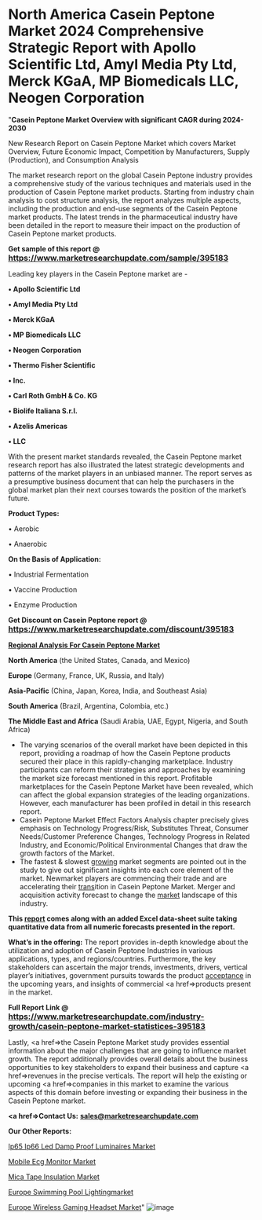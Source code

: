 # North America Casein Peptone Market 2024 Comprehensive Strategic Report with Apollo Scientific Ltd, Amyl Media Pty Ltd, Merck KGaA, MP Biomedicals LLC, Neogen Corporation
"<strong>Casein Peptone Market Overview with significant CAGR during 2024-2030</strong>

New Research Report on Casein Peptone Market which covers Market Overview, Future Economic Impact, Competition by Manufacturers, Supply (Production), and Consumption Analysis

The market research report on the global Casein Peptone industry provides a comprehensive study of the various techniques and materials used in the production of Casein Peptone market products. Starting from industry chain analysis to cost structure analysis, the report analyzes multiple aspects, including the production and end-use segments of the Casein Peptone market products. The latest trends in the pharmaceutical industry have been detailed in the report to measure their impact on the production of Casein Peptone market products.

<strong>Get sample of this report @ <a href=https://www.marketresearchupdate.com/sample/395183><font size=3 color=#0000ff>https://www.marketresearchupdate.com/sample/395183</font></a></strong>

Leading key players in the Casein Peptone market are -

<strong>• Apollo Scientific Ltd

• Amyl Media Pty Ltd

• Merck KGaA

• MP Biomedicals LLC

• Neogen Corporation

• Thermo Fisher Scientific

• Inc.

• Carl Roth GmbH & Co. KG

• Biolife Italiana S.r.l.

• Azelis Americas

• LLC</strong>

With the present market standards revealed, the Casein Peptone market research report has also illustrated the latest strategic developments and patterns of the market players in an unbiased manner. The report serves as a presumptive business document that can help the purchasers in the global market plan their next courses towards the position of the market’s future.

<strong>Product Types:</strong>

• Aerobic

• Anaerobic

<strong>On the Basis of Application:</strong>

• Industrial Fermentation

• Vaccine Production

• Enzyme Production

<strong>Get Discount on Casein Peptone report @ <a href=https://www.marketresearchupdate.com/discount/395183><font size=3 color=#0000ff>https://www.marketresearchupdate.com/discount/395183</font></a></strong>

<strong><u><b>Regional Analysis For Casein Peptone Market</b></u></strong>

<strong><b>North America</b></strong> (the United States, Canada, and Mexico)

<strong><b>Europe </b></strong>(Germany, France, UK, Russia, and Italy)

<strong><b>Asia-Pacific</b></strong> (China, Japan, Korea, India, and Southeast Asia)

<strong><b>South America</b></strong> (Brazil, Argentina, Colombia, etc.)

<strong><b>The Middle East and Africa</b></strong> (Saudi Arabia, UAE, Egypt, Nigeria, and South Africa)

<ul>
  <li>The varying scenarios of the overall market have been depicted in this report, providing a roadmap of how the Casein Peptone products secured their place in this rapidly-changing marketplace. Industry participants can reform their strategies and approaches by examining the market size forecast mentioned in this report. Profitable marketplaces for the Casein Peptone Market have been revealed, which can affect the global expansion strategies of the leading organizations. However, each manufacturer has been profiled in detail in this research report.</li>
  <li>Casein Peptone Market Effect Factors Analysis chapter precisely gives emphasis on Technology Progress/Risk, Substitutes Threat, Consumer Needs/Customer Preference Changes, Technology Progress in Related Industry, and Economic/Political Environmental Changes that draw the growth factors of the Market.</li>
  <li>The fastest &amp; slowest <a href=ASDF991299>growing</a> market segments are pointed out in the study to give out significant insights into each core element of the market. Newmarket players are commencing their trade and are accelerating their <a href=>trans</a>ition in Casein Peptone Market. Merger and acquisition activity forecast to change the <a href=>market</a> landscape of this industry.</li>
</ul>
<strong>This <a href=>report</a> comes along with an added Excel data-sheet suite taking quantitative data from all numeric forecasts presented in the report.</strong>

<strong>What’s in the offering:</strong> The report provides in-depth knowledge about the utilization and adoption of Casein Peptone Industries in various applications, types, and regions/countries. Furthermore, the key stakeholders can ascertain the major trends, investments, drivers, vertical player’s initiatives, government pursuits towards the product <a href=ASDF881288>acceptance</a> in the upcoming years, and insights of commercial <a href=>products</a> present in the market.

<strong>Full Report Link @ <a href=https://www.marketresearchupdate.com/industry-growth/casein-peptone-market-statistices-395183><font size=3 color=#0000ff>https://www.marketresearchupdate.com/industry-growth/casein-peptone-market-statistices-395183</font></a></strong>

Lastly, <a href=>the</a> Casein Peptone Market study provides essential information about the major challenges that are going to influence market growth. The report additionally provides overall details about the business opportunities to key stakeholders to expand their business and capture <a href=>revenues</a> in the precise verticals. The report will help the existing or upcoming <a href=>companies</a> in this market to examine the various aspects of this domain before investing or expanding their business in the Casein Peptone market.

<strong><a href=><strong>Contact Us:</strong></a></strong>
<strong>sales@marketresearchupdate.com</strong>

<strong>Our Other Reports:</strong>

<a href=https://www.linkedin.com/pulse/ip65-ip66-led-damp-proof-luminaires-market-size-growth>Ip65 Ip66 Led Damp Proof Luminaires Market</a>

<a href=https://www.linkedin.com/pulse/mobile-ecg-monitor-market-size-historical-growth-analysis>Mobile Ecg Monitor Market</a>

<a href=https://www.linkedin.com/pulse/mica-tape-insulation-market-report>Mica Tape Insulation Market</a>

<a href=https://www.linkedin.com/pulse/europe-swimming-pool-lightingmarket-see-massive>Europe Swimming Pool Lightingmarket</a>

<a href=https://www.linkedin.com/pulse/europe-wireless-gaming-headset-market-advancing>Europe Wireless Gaming Headset Market</a>"
![image](https://github.com/johnrobertjr/Market-Research-Update/assets/154120476/36780af3-48b9-4b60-9139-955bb25f210e)
